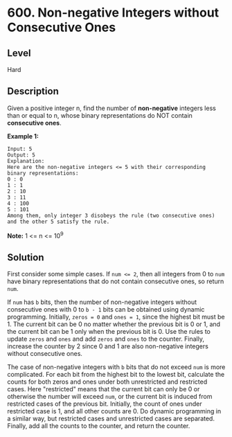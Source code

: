 # 600. Non-negative Integers without Consecutive Ones
## Level
Hard

## Description
Given a positive integer n, find the number of **non-negative** integers less than or equal to n, whose binary representations do NOT contain **consecutive ones**.

**Example 1:**
```
Input: 5
Output: 5
Explanation: 
Here are the non-negative integers <= 5 with their corresponding binary representations:
0 : 0
1 : 1
2 : 10
3 : 11
4 : 100
5 : 101
Among them, only integer 3 disobeys the rule (two consecutive ones) and the other 5 satisfy the rule. 
```

**Note:** 1 <= n <= 10<sup>9</sup>

## Solution
First consider some simple cases. If `num <= 2`, then all integers from 0 to `num` have binary representations that do not contain consecutive ones, so return `num`.

If `num` has `b` bits, then the number of non-negative integers without consecutive ones with 0 to `b - 1` bits can be obtained using dynamic programming. Initially, `zeros = 0` and `ones = 1`, since the highest bit must be 1. The current bit can be 0 no matter whether the previous bit is 0 or 1, and the current bit can be 1 only when the previous bit is 0. Use the rules to update `zeros` and `ones` and add `zeros` and `ones` to the counter. Finally, increase the counter by 2 since 0 and 1 are also non-negative integers without consecutive ones.

The case of non-negative integers with `b` bits that do not exceed `num` is more complicated. For each bit from the highest bit to the lowest bit, calculate the counts for both zeros and ones under both unrestricted and restricted cases. Here "restricted" means that the current bit can only be 0 or otherwise the number will exceed `num`, or the current bit is induced from restricted cases of the previous bit. Initially, the count of ones under restricted case is 1, and all other counts are 0. Do dynamic programming in a similar way, but restricted cases and unrestricted cases are separated. Finally, add all the counts to the counter, and return the counter.
